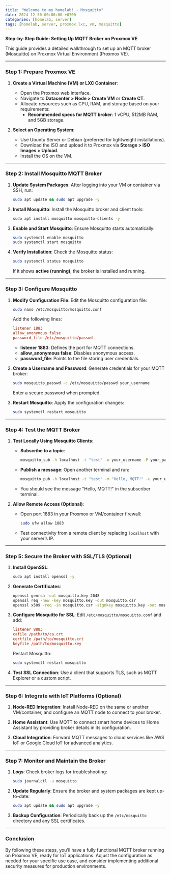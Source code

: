 ```yaml
---
title: "Welcome to my homelab! - Mosquitto"
date: 2024-12-30 00:00:00 +0700
categories: [homelab, server]
tags: [homelab, server, proxmox.lxc, vm, mosquitto]
---
```


**Step-by-Step Guide: Setting Up MQTT Broker on Proxmox VE**

This guide provides a detailed walkthrough to set up an MQTT broker (Mosquitto) on Proxmox Virtual Environment (Proxmox VE).

---

### **Step 1: Prepare Proxmox VE**

1. **Create a Virtual Machine (VM) or LXC Container**:
   - Open the Proxmox web interface.
   - Navigate to **Datacenter > Node > Create VM** or **Create CT**.
   - Allocate resources such as CPU, RAM, and storage based on your requirements:
     - **Recommended specs for MQTT broker**: 1 vCPU, 512MB RAM, and 5GB storage.

2. **Select an Operating System**:
   - Use Ubuntu Server or Debian (preferred for lightweight installations).
   - Download the ISO and upload it to Proxmox via **Storage > ISO Images > Upload**.
   - Install the OS on the VM.

---

### **Step 2: Install Mosquitto MQTT Broker**

1. **Update System Packages**:
   After logging into your VM or container via SSH, run:
   ```bash
   sudo apt update && sudo apt upgrade -y
   ```

2. **Install Mosquitto**:
   Install the Mosquitto broker and client tools:
   ```bash
   sudo apt install mosquitto mosquitto-clients -y
   ```

3. **Enable and Start Mosquitto**:
   Ensure Mosquitto starts automatically:
   ```bash
   sudo systemctl enable mosquitto
   sudo systemctl start mosquitto
   ```

4. **Verify Installation**:
   Check the Mosquitto status:
   ```bash
   sudo systemctl status mosquitto
   ```
   If it shows **active (running)**, the broker is installed and running.

---

### **Step 3: Configure Mosquitto**

1. **Modify Configuration File**:
   Edit the Mosquitto configuration file:
   ```bash
   sudo nano /etc/mosquitto/mosquitto.conf
   ```
   Add the following lines:
   ```conf
   listener 1883
   allow_anonymous false
   password_file /etc/mosquitto/passwd
   ```
   - **listener 1883**: Defines the port for MQTT connections.
   - **allow_anonymous false**: Disables anonymous access.
   - **password_file**: Points to the file storing user credentials.

2. **Create a Username and Password**:
   Generate credentials for your MQTT broker:
   ```bash
   sudo mosquitto_passwd -c /etc/mosquitto/passwd your_username
   ```
   Enter a secure password when prompted.

3. **Restart Mosquitto**:
   Apply the configuration changes:
   ```bash
   sudo systemctl restart mosquitto
   ```

---

### **Step 4: Test the MQTT Broker**

1. **Test Locally Using Mosquitto Clients**:
   - **Subscribe to a topic**:
     ```bash
     mosquitto_sub -h localhost -t "test" -u your_username -P your_password
     ```
   - **Publish a message**:
     Open another terminal and run:
     ```bash
     mosquitto_pub -h localhost -t "test" -m "Hello, MQTT!" -u your_username -P your_password
     ```
   - You should see the message "Hello, MQTT!" in the subscriber terminal.

2. **Allow Remote Access (Optional)**:
   - Open port 1883 in your Proxmox or VM/container firewall:
     ```bash
     sudo ufw allow 1883
     ```
   - Test connectivity from a remote client by replacing `localhost` with your server’s IP.

---

### **Step 5: Secure the Broker with SSL/TLS (Optional)**

1. **Install OpenSSL**:
   ```bash
   sudo apt install openssl -y
   ```

2. **Generate Certificates**:
   ```bash
   openssl genrsa -out mosquitto.key 2048
   openssl req -new -key mosquitto.key -out mosquitto.csr
   openssl x509 -req -in mosquitto.csr -signkey mosquitto.key -out mosquitto.crt -days 365
   ```

3. **Configure Mosquitto for SSL**:
   Edit `/etc/mosquitto/mosquitto.conf` and add:
   ```conf
   listener 8883
   cafile /path/to/ca.crt
   certfile /path/to/mosquitto.crt
   keyfile /path/to/mosquitto.key
   ```
   Restart Mosquitto:
   ```bash
   sudo systemctl restart mosquitto
   ```

4. **Test SSL Connection**:
   Use a client that supports TLS, such as MQTT Explorer or a custom script.

---

### **Step 6: Integrate with IoT Platforms (Optional)**

1. **Node-RED Integration**:
   Install Node-RED on the same or another VM/container, and configure an MQTT node to connect to your broker.

2. **Home Assistant**:
   Use MQTT to connect smart home devices to Home Assistant by providing broker details in its configuration.

3. **Cloud Integration**:
   Forward MQTT messages to cloud services like AWS IoT or Google Cloud IoT for advanced analytics.

---

### **Step 7: Monitor and Maintain the Broker**

1. **Logs**:
   Check broker logs for troubleshooting:
   ```bash
   sudo journalctl -u mosquitto
   ```

2. **Update Regularly**:
   Ensure the broker and system packages are kept up-to-date:
   ```bash
   sudo apt update && sudo apt upgrade -y
   ```

3. **Backup Configuration**:
   Periodically back up the `/etc/mosquitto` directory and any SSL certificates.

---

### **Conclusion**
By following these steps, you’ll have a fully functional MQTT broker running on Proxmox VE, ready for IoT applications. Adjust the configuration as needed for your specific use case, and consider implementing additional security measures for production environments.

